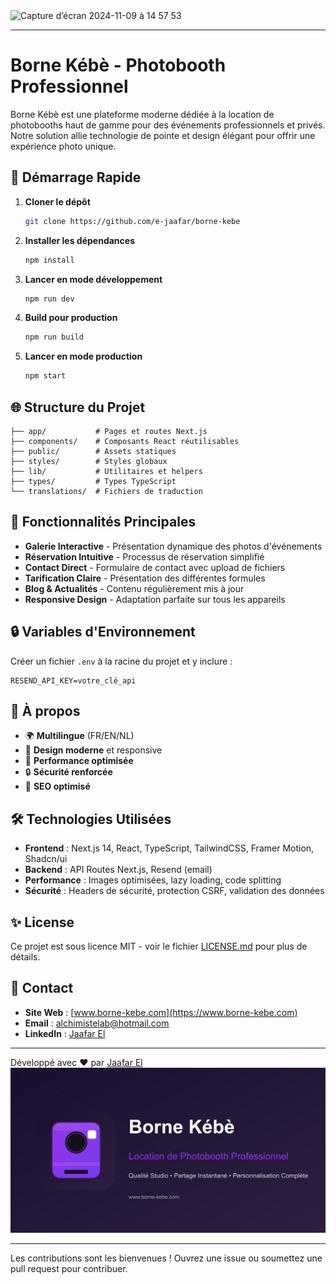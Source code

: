 <img width="1440" alt="Capture d’écran 2024-11-09 à 14 57 53" src="https://github.com/user-attachments/assets/fabcbd50-6935-4cbb-9509-87ec1f878242">

---

# Borne Kébè - Photobooth Professionnel

Borne Kébè est une plateforme moderne dédiée à la location de photobooths haut de gamme pour des événements professionnels et privés. Notre solution allie technologie de pointe et design élégant pour offrir une expérience photo unique.

## 🚀 Démarrage Rapide

1. **Cloner le dépôt**  
   ```bash
   git clone https://github.com/e-jaafar/borne-kebe
   ```

2. **Installer les dépendances**  
   ```bash
   npm install
   ```

3. **Lancer en mode développement**  
   ```bash
   npm run dev
   ```

4. **Build pour production**  
   ```bash
   npm run build
   ```

5. **Lancer en mode production**  
   ```bash
   npm start
   ```

## 🌐 Structure du Projet

```
├── app/           # Pages et routes Next.js
├── components/    # Composants React réutilisables
├── public/        # Assets statiques
├── styles/        # Styles globaux
├── lib/           # Utilitaires et helpers
├── types/         # Types TypeScript
└── translations/  # Fichiers de traduction
```

## 📱 Fonctionnalités Principales

- **Galerie Interactive** - Présentation dynamique des photos d'événements
- **Réservation Intuitive** - Processus de réservation simplifié
- **Contact Direct** - Formulaire de contact avec upload de fichiers
- **Tarification Claire** - Présentation des différentes formules
- **Blog & Actualités** - Contenu régulièrement mis à jour
- **Responsive Design** - Adaptation parfaite sur tous les appareils

## 🔒 Variables d'Environnement

Créer un fichier `.env` à la racine du projet et y inclure :

```
RESEND_API_KEY=votre_clé_api
```

## 🎯 À propos

- 🌍 **Multilingue** (FR/EN/NL)
- 🎨 **Design moderne** et responsive
- 🚀 **Performance optimisée**
- 🔒 **Sécurité renforcée**
- 🎯 **SEO optimisé**

## 🛠 Technologies Utilisées

- **Frontend** : Next.js 14, React, TypeScript, TailwindCSS, Framer Motion, Shadcn/ui
- **Backend** : API Routes Next.js, Resend (email)
- **Performance** : Images optimisées, lazy loading, code splitting
- **Sécurité** : Headers de sécurité, protection CSRF, validation des données

## ✨ License

Ce projet est sous licence MIT - voir le fichier [LICENSE.md](LICENSE.md) pour plus de détails.

## 👥 Contact

- **Site Web** : [www.borne-kebe.com](https://www.borne-kebe.com)
- **Email** : alchimistelab@hotmail.com
- **LinkedIn** : [Jaafar El](https://www.linkedin.com/in/jaafar-el/)

---

Développé avec ❤️ par [Jaafar El](https://www.linkedin.com/in/jaafar-el/)
![Borne Kébè](public/og-image.jpg)

--- 

Les contributions sont les bienvenues ! Ouvrez une issue ou soumettez une pull request pour contribuer.
